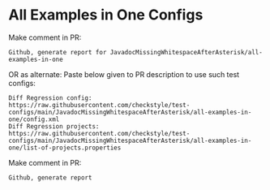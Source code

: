 # All Examples in One Configs
Make comment in PR:
```
Github, generate report for JavadocMissingWhitespaceAfterAsterisk/all-examples-in-one
```
OR as alternate:
Paste below given to PR description to use such test configs:
```
Diff Regression config: https://raw.githubusercontent.com/checkstyle/test-configs/main/JavadocMissingWhitespaceAfterAsterisk/all-examples-in-one/config.xml
Diff Regression projects: https://raw.githubusercontent.com/checkstyle/test-configs/main/JavadocMissingWhitespaceAfterAsterisk/all-examples-in-one/list-of-projects.properties
```
Make comment in PR:
```
Github, generate report
```
